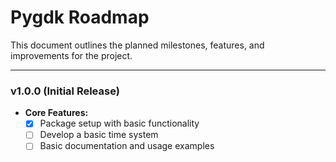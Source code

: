 # Pygdk Roadmap

This document outlines the planned milestones, features, and improvements for the project.

---

### **v1.0.0 (Initial Release)**
- **Core Features:**
  - [x] Package setup with basic functionality
  - [ ] Develop a basic time system
  - [ ] Basic documentation and usage examples
